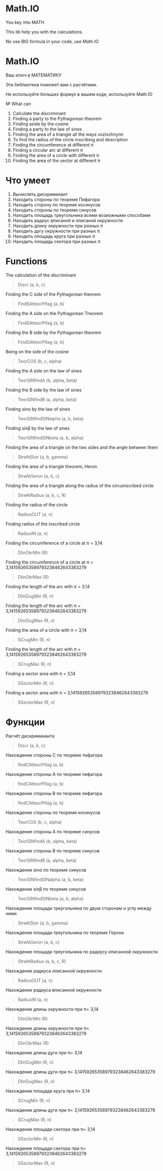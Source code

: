 # Math.IO
You key into MATH

This lib help you with the calculations.

No use BIG formula in your code, use Math.IO

# Math.IO
Ваш ключ в МАТЕМАТИКУ

Эта библиотека поможет вам с расчётами.

Не используйте больших формул в вашем коде, используйте Math.IO

№ What can
1. Calculate the discriminant
2. Finding a party to the Pythagorean theorem
3. Finding aside by the cosine
4. Finding a party to the law of sines
5. Finding the area of a triangle all the ways voziozhnymi
6. To find the radius of the circle inscribing and description
7. Finding the circumference at different π
8. Finding a circular arc at different π
9. Finding the area of a circle with different π
10. Finding the area of the sector at different π

# Что умеет
1. Вычислять дискриминант
2. Находить стороны по теореме Пифагора
3. Находить сторону по теореме косинусов
4. Находить стороны по теореме синусов
5. Находить площадь треугольника всеми возиожными способами
6. Находить радиус вписаной и описаной окружности
7. Находить длину окружности при разных π
8. Находить дугу окружности при разных π
9. Находить площадь круга при разных π
10. Находить площадь сектора при разных π

# Functions
The calculation of the discriminant
> Discr (a, b, c)

Finding the C side of the Pythagorean theorem
> FindSAtteorPifag (a, b)

Finding the A side on the Pythagorean Theorem
> FindSAtteorPifag (a, b)

Finding the B side by the Pythagorean theorem
> FindSAtteorPifag (a, b)

Being on the side of the cosine
> TeorCOS (b, c, alpha)

Finding the A side on the law of sines
> TeorSINfindA (b, alpha, beta)

Finding the B side by the law of sines
> TeorSINfindB (a, alpha, beta)

Finding sinα by the law of sines
> TeorSINfindSINalpha (a, b, beta)

Finding sinβ by the law of sines
> TeorSINfindSINbeta (a, b, alpha)

Finding the area of ​​a triangle on the two sides and the angle between them
> StreAtStor (a, b, gamma)

Finding the area of ​​a triangle theorem, Heron
> StreAtGeron (a, b, c)

Finding the area of ​​a triangle along the radius of the circumscribed circle
> StreAtRadius (a, b, c, R)

Finding the radius of the circle
> RadiusOUT (a, n)

Finding radius of the inscribed circle
> RadiusIN (a, n)

Finding the circumference of a circle at π = 3,14
> DlinOkrMin (R)

Finding the circumference of a circle at π = 3,141592653589793238462643383279
> DlinOkrMax (R)

Finding the length of the arc with π = 3,14
> DlinDugMin (R, n)

Finding the length of the arc with π = 3,141592653589793238462643383279
> DlinDugMax (R, n)

Finding the area of ​​a circle with π = 3,14
> SCrugMin (R, n)

Finding the length of the arc with π = 3,141592653589793238462643383279
> SCrugMax (R, n)

Finding a sector area with π = 3,14
> SSectorMin (R, n)

Finding a sector area with π = 3,141592653589793238462643383279
> SSectorMax (R, n)

# Функции

Расчёт дискриминанта
> Discr (a, b, c)

Нахождение стороны C по теореме пифагора
> findСAtteorPifag (a, b)

Нахождение стороны A по теореме пифагора
> findСAtteorPifag (a, b)

Нахождение стороны B по теореме пифагора
> findСAtteorPifag (a, b)

Нахождение стороны по теореме косинусов
> TeorCOS (b, c, alpha)

Нахождение стороны A по теореме синусов
> TeorSINfindA (b, alpha, beta)

Нахождение стороны B по теореме синусов
> TeorSINfindB (a, alpha, beta)

Нахождение sinα по теореме синусов
> TeorSINfindSINalpha (a, b, beta)

Нахождение sinβ по теореме синусов
> TeorSINfindSINbeta (a, b, alpha)

Нахождение площади треугольника по двум сторонам и углу между ними
> StreAtStor (a, b, gamma)

Нахождение площади треугольника по теореме Герона
> StreAtGeron (a, b, c)

Нахождение площади треугольника по радиусу описанной окружности
> StreAtRadius (a, b, c, R)

Нахождение радиуса описанной окружности
> RadiusOUT (a, n)

Нахождение радиуса вписанной окружности
> RadiusIN (a, n)

Нахождение длины окружности при π= 3,14
> DlinOkrMin (R)

Нахождение длины окружности при π= 3,141592653589793238462643383279
> DlinOkrMax (R)

Нахождение длины дуги при π= 3,14
> DlinDugMin (R, n)

Нахождение длины дуги при π= 3,141592653589793238462643383279
> DlinDugMax (R, n)

Нахождение площади круга при π= 3,14
> SCrugMin (R, n)

Нахождение длины дуги при π= 3,141592653589793238462643383279
> SCrugMax (R, n)

Нахождение площади сектора при π= 3,14
> SSectorMin (R, n)

Нахождение площади сектора при π= 3,141592653589793238462643383279
> SSectorMax (R, n)
